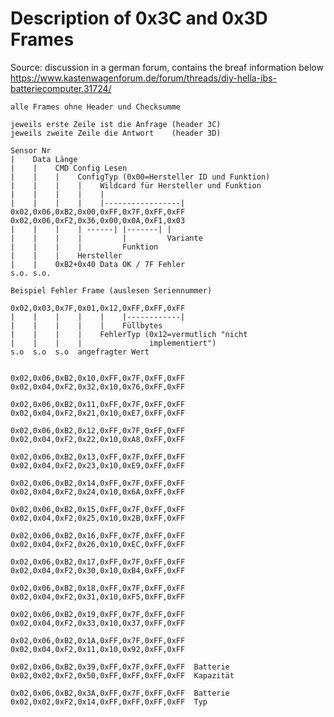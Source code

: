 
# Description of 0x3C and 0x3D Frames
Source: discussion in a german forum, contains the breaf information below
https://www.kastenwagenforum.de/forum/threads/diy-hella-ibs-batteriecomputer.31724/

    alle Frames ohne Header und Checksumme

    jeweils erste Zeile ist die Anfrage (header 3C)
    jeweils zweite Zeile die Antwort    (header 3D)

    Sensor Nr                               
    |    Data Länge
    |    |    CMD Config Lesen
    |    |    |    ConfigTyp (0x00=Hersteller ID und Funktion)
    |    |    |    |    Wildcard für Hersteller und Funktion
    |    |    |    |    |
    |    |    |    |    |-----------------|
    0x02,0x06,0xB2,0x00,0xFF,0x7F,0xFF,0xFF
    0x02,0x06,0xF2,0x36,0x00,0x0A,0xF1,0x03
    |    |    |    | ------| |-------| | 
    |    |    |    |         |         Variante
    |    |    |    |         Funktion
    |    |    |    Hersteller
    |    |    0xB2+0x40 Data OK / 7F Fehler
    s.o. s.o.

    Beispiel Fehler Frame (auslesen Seriennummer)

    0x02,0x03,0x7F,0x01,0x12,0xFF,0xFF,0xFF
    |    |    |    |    |    |------------|
    |    |    |    |    |    Füllbytes
    |    |    |    |    FehlerTyp (0x12=vermutlich "nicht     
    |    |    |    |               implementiert")
    s.o  s.o  s.o  angefragter Wert


    0x02,0x06,0xB2,0x10,0xFF,0x7F,0xFF,0xFF
    0x02,0x04,0xF2,0x32,0x10,0x76,0xFF,0xFF 

    0x02,0x06,0xB2,0x11,0xFF,0x7F,0xFF,0xFF
    0x02,0x04,0xF2,0x21,0x10,0xE7,0xFF,0xFF
    
    0x02,0x06,0xB2,0x12,0xFF,0x7F,0xFF,0xFF
    0x02,0x04,0xF2,0x22,0x10,0xA8,0xFF,0xFF
    
    0x02,0x06,0xB2,0x13,0xFF,0x7F,0xFF,0xFF
    0x02,0x04,0xF2,0x23,0x10,0xE9,0xFF,0xFF
    
    0x02,0x06,0xB2,0x14,0xFF,0x7F,0xFF,0xFF
    0x02,0x04,0xF2,0x24,0x10,0x6A,0xFF,0xFF
    
    0x02,0x06,0xB2,0x15,0xFF,0x7F,0xFF,0xFF
    0x02,0x04,0xF2,0x25,0x10,0x2B,0xFF,0xFF
    
    0x02,0x06,0xB2,0x16,0xFF,0x7F,0xFF,0xFF
    0x02,0x04,0xF2,0x26,0x10,0xEC,0xFF,0xFF
    
    0x02,0x06,0xB2,0x17,0xFF,0x7F,0xFF,0xFF
    0x02,0x04,0xF2,0x30,0x10,0xB4,0xFF,0xFF
    
    0x02,0x06,0xB2,0x18,0xFF,0x7F,0xFF,0xFF
    0x02,0x04,0xF2,0x31,0x10,0xF5,0xFF,0xFF
    
    0x02,0x06,0xB2,0x19,0xFF,0x7F,0xFF,0xFF
    0x02,0x04,0xF2,0x33,0x10,0x37,0xFF,0xFF
    
    0x02,0x06,0xB2,0x1A,0xFF,0x7F,0xFF,0xFF
    0x02,0x04,0xF2,0x11,0x10,0x92,0xFF,0xFF
    
    0x02,0x06,0xB2,0x39,0xFF,0x7F,0xFF,0xFF  Batterie
    0x02,0x02,0xF2,0x50,0xFF,0xFF,0xFF,0xFF  Kapazität
    
    0x02,0x06,0xB2,0x3A,0xFF,0x7F,0xFF,0xFF  Batterie
    0x02,0x02,0xF2,0x14,0xFF,0xFF,0xFF,0xFF  Typ
